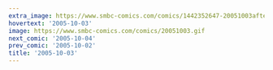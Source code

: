 ```yaml
---
extra_image: https://www.smbc-comics.com/comics/1442352647-20051003after.png
hovertext: '2005-10-03'
image: https://www.smbc-comics.com/comics/20051003.gif
next_comic: '2005-10-04'
prev_comic: '2005-10-02'
title: '2005-10-03'
---
```


